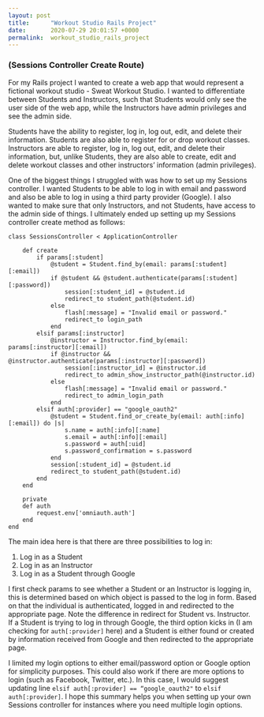 ```yaml
---
layout: post
title:      "Workout Studio Rails Project"
date:       2020-07-29 20:01:57 +0000
permalink:  workout_studio_rails_project
---
```


### (Sessions Controller Create Route)

For my Rails project I wanted to create a web app that would represent a fictional workout studio - Sweat Workout Studio. I wanted to differentiate between Students and Instructors, such that Students would only see the user side of the web app, while the Instructors have admin privileges and see the admin side. 

Students have the ability to register, log in, log out, edit, and delete their information. Students are also able to register for or drop workout classes. Instructors are able to register, log in, log out, edit, and delete their information, but, unlike Students, they are also able to create, edit and delete workout classes and other instructors’ information (admin privileges). 

One of the biggest things I struggled with was how to set up my Sessions controller. I wanted Students to be able to log in with email and password and also be able to log in using a third party provider (Google). I also wanted to make sure that only Instructors, and not Students, have access to the admin side of things. I ultimately ended up setting up my Sessions controller create method as follows:

```
class SessionsController < ApplicationController

    def create
        if params[:student]
            @student = Student.find_by(email: params[:student][:email])
            if @student && @student.authenticate(params[:student][:password])
                session[:student_id] = @student.id  
                redirect_to student_path(@student.id)
            else 
                flash[:message] = "Invalid email or password."
                redirect_to login_path
            end
        elsif params[:instructor]
            @instructor = Instructor.find_by(email: params[:instructor][:email])
            if @instructor && @instructor.authenticate(params[:instructor][:password])
                session[:instructor_id] = @instructor.id
                redirect_to admin_show_instructor_path(@instructor.id)
            else
                flash[:message] = "Invalid email or password."
                redirect_to admin_login_path
            end
        elsif auth[:provider] == "google_oauth2"
            @student = Student.find_or_create_by(email: auth[:info][:email]) do |s| 
                s.name = auth[:info][:name]
                s.email = auth[:info][:email]
                s.password = auth[:uid]
                s.password_confirmation = s.password
            end
            session[:student_id] = @student.id
            redirect_to student_path(@student.id)
        end
    end
    
    private
    def auth
        request.env['omniauth.auth']
    end
end
```

The main idea here is that there are three possibilities to log in:

1. Log in as a Student
2. Log in as an Instructor
3. Log in as a Student through Google

I first check params to see whether a Student or an Instructor is logging in, this is determined based on which object is passed to the log in form. Based on that the individual is authenticated, logged in and redirected to the appropriate page. Note the difference in redirect for Student vs. Instructor. If a Student is trying to log in through Google, the third option kicks in (I am checking for `auth[:provider]` here) and a Student is either found or created by information received from Google and then redirected to the appropriate page. 

I limited my login options to either email/password option or Google option for simplicity purposes. This could also work if there are more options to login (such as Facebook, Twitter, etc.). In this case, I would suggest updating line `elsif auth[:provider] == “google_oauth2"` to `elsif auth[:provider]`. I hope this summary helps you when setting up your own Sessions controller for instances where you need multiple login options. 
